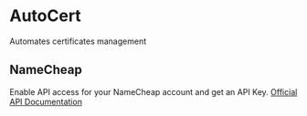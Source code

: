 # AutoCert

Automates certificates management

## NameCheap
Enable API access for your NameCheap account and get an API Key.
[Official API Documentation](https://www.namecheap.com/support/api/intro/)
